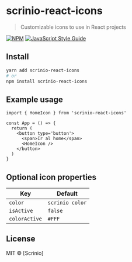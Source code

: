 # scrinio-react-icons

> Customizable icons to use in React projects

[![NPM](https://img.shields.io/npm/v/scrinio-react-icons.svg)](https://www.npmjs.com/package/scrinio-react-icons) [![JavaScript Style Guide](https://img.shields.io/badge/code_style-standard-brightgreen.svg)](https://standardjs.com)

## Install

```bash
yarn add scrinio-react-icons
# or
npm install scrinio-react-icons
```

## Example usage

```tsx
import { HomeIcon } from 'scrinio-react-icons'

const App = () => {
  return (
    <button type='button'>
      <span>Ir al home</span>
      <HomeIcon />
    </button>
  )
}
```

## Optional icon properties

| Key           | Default         |
| ------------- | --------------- |
| `color`       | `scrinio color` |
| `isActive`    | `false`         |
| `colorActive` | `#FFF`          |

## License

MIT © [Scrinio]
